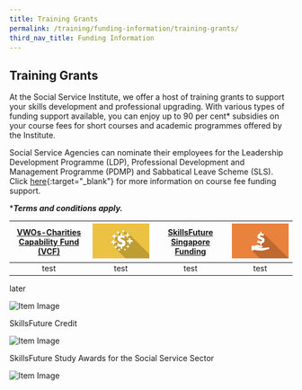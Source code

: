 ```yaml
---
title: Training Grants
permalink: /training/funding-information/training-grants/
third_nav_title: Funding Information
---
```


## Training Grants

At the Social Service Institute, we offer a host of training grants to support your skills development and professional upgrading. With various types of funding support available, you can enjoy up to 90 per cent* subsidies on your course fees for short courses and academic programmes offered by the Institute.  
  
Social Service Agencies can nominate their employees for the Leadership Development Programme (LDP), Professional Development and Management Programme (PDMP) and Sabbatical Leave Scheme (SLS). Click [here](https://www.ncss.gov.sg/Social-Service-Careers/Professional-Development/About-Professional-Development){:target="_blank"} for more information on course fee funding support.  
  
****Terms and conditions apply.***

|[VWOs-Charities Capability Fund (VCF)](/training/funding-information/VWOs-Charities-Capability-Fund-(VCF)/)| [![Item Image](/images/training/grants/VCF-funding.jpg)](/training/funding-information/VWOs-Charities-Capability-Fund-(VCF)/)|[SkillsFuture Singapore Funding](/training/funding-information/SkillsFuture-Singapore-Funding/)|[![SkillsFuture Singapore Funding](/images/training/grants/skillsfuture-funding.jpg)](/training/funding-information/SkillsFuture-Singapore-Funding/)|
|:-:|:-:|:-:|:-:|
|test|test|test|test|







  
later

![Item Image](https://www.ssi.sg/SSI/media/SSI-Media-Library/Training%20Grants/skillsfuture-funding.jpg?ext=.jpg)

[](https://www.ssi.sg/Training-(1)/Training-Grants/SkillsFuture-Credit)

SkillsFuture Credit

![Item Image](https://www.ssi.sg/SSI/media/SSI-Media-Library/Training%20Grants/skillsfuture-credit.jpg?ext=.jpg)

[](https://www.ssi.sg/Training-(1)/Training-Grants/SkillsFuture-Study-Awards-for-the-Social-Service-S)

SkillsFuture Study Awards for the Social Service Sector

![Item Image](https://www.ssi.sg/SSI/media/SSI-Media-Library/Training%20Grants/skillsfuture-studyawards.jpg?ext=.jpg)
